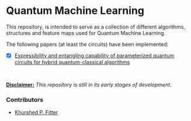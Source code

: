 # Quantum Machine Learning

This repository, is intended to serve as a collection of different algorithms, structures and feature maps used for Quantum Machine Learning.

The following papers (at least the circuits) have been implemented:
- [x] [Expressibility and entangling capability of parameterized quantum circuits for hybrid quantum-classical algorithms](https://arxiv.org/abs/1905.10876)

<br>

<u>**Disclaimer:**</u> *This repository is still in its early stages of development.*

### Contributors
* [Khurshed P. Fitter](https://github.com/GlazeDonuts)
